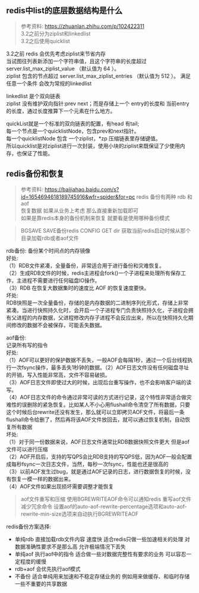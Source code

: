 
## redis中list的底层数据结构是什么
>参考资料: https://zhuanlan.zhihu.com/p/102422311   
3.2之前分为ziplist和linkedlist  
3.2之后使用quicklist

3.2之前 redis 会优先考虑ziplist来节省内存    
当试图往列表新添加一个字符串值，且这个字符串的长度超过 server.list_max_ziplist_value （默认值为 64 ）。   
ziplist 包含的节点超过 server.list_max_ziplist_entries （默认值为 512 ）。 满足任意一个条件 会改为常规的linkedlist

linkedlist 是个双向链表     
ziplist 没有维护双向指针:prev next；而是存储上一个 entry的长度和 当前entry的长度，通过长度推算下一个元素在什么地方。

quickList就是一个标准的双向链表的配置，有head 有tail;  
每一个节点是一个quicklistNode，包含prev和next指针。  
每一个quicklistNode 包含 一个ziplist，*zp 压缩链表里存储键值。  
所以quicklist是对ziplist进行一次封装，使用小块的ziplist来既保证了少使用内存，也保证了性能。

## redis备份和恢复
>参考资料: https://baijiahao.baidu.com/s?id=1654694618189745916&wfr=spider&for=pc
redis 备份有两种 rdb 和aof      
恢复数据 如果从业务上考虑 那么直接重新加载即可    
如果是靠redis本身的备份机制来恢复 就要看是使用哪种备份模式

> BGSAVE SAVE备份redis   CONFIG GET dir 获取当前redis启动时候从那个目录加载rdb或者aof文件

rdb备份:
备份某个时间点的内存镜像     
好处:    
（1）RDB文件紧凑，全量备份，非常适合用于进行备份和灾难恢复。    
（2）生成RDB文件的时候，redis主进程会fork()一个子进程来处理所有保存工作，主进程不需要进行任何磁盘IO操作。    
（3）RDB 在恢复大数据集时的速度比 AOF 的恢复速度要快。    
坏处:    
RDB快照是一次全量备份，存储的是内存数据的二进制序列化形式，存储上非常紧凑。当进行快照持久化时，会开启一个子进程专门负责快照持久化，子进程会拥有父进程的内存数据，父进程修改内存子进程不会反应出来，所以在快照持久化期间修改的数据不会被保存，可能丢失数据。   

aof备份:    
记录所有写的指令      
好处:   
（1）AOF可以更好的保护数据不丢失，一般AOF会每隔1秒，通过一个后台线程执行一次fsync操作，最多丢失1秒钟的数据。（2）AOF日志文件没有任何磁盘寻址的开销，写入性能非常高，文件不容易破损。  
（3）AOF日志文件即使过大的时候，出现后台重写操作，也不会影响客户端的读写。   
（4）AOF日志文件的命令通过非常可读的方式进行记录，这个特性非常适合做灾难性的误删除的紧急恢复。比如某人不小心用flushall命令清空了所有数据，只要这个时候后台rewrite还没有发生，那么就可以立即拷贝AOF文件，将最后一条flushall命令给删了，然后再将该AOF文件放回去，就可以通过恢复机制，自动恢复所有数据   
坏处:    
（1）对于同一份数据来说，AOF日志文件通常比RDB数据快照文件更大  但是aof文件可以进行压缩    
（2）AOF开启后，支持的写QPS会比RDB支持的写QPS低，因为AOF一般会配置成每秒fsync一次日志文件，当然，每秒一次fsync，性能也还是很高的  
（3）以前AOF发生过bug，就是通过AOF记录的日志，进行数据恢复的时候，没有恢复一模一样的数据出来。    
（4）AOF文件如果出现损坏需要调整才能恢复  

> aof文件重写和压缩 使用BGREWRITEAOF命令可以通知redis 重写aof文件 减少冗余命令 
> 设置aof的auto-aof-rewrite-percentage选项和auto-aof-rewrite-min-size选项来自动执行BGREWRITEAOF


redis备份方案选择:    
* 单纯rdb 直接加载rdb文件内容 速度快 适合redis只做一些加速相关的处理 对数据准确性要求不是那么高 允许极端情况下丢失          
* 单纯aof 执行aof中的指令 适合做一些对数据完整性有要求的业务  可以容忍一定程度的缓慢      
* rdb+aof 会优先执行aof模式      
* 不备份   适合单纯用来加速和不稳定存储业务的  例如用来做缓存、和临时存储一些不重要的共享数据     

